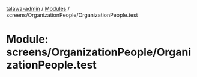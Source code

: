 [talawa-admin](../README.md) / [Modules](../modules.md) / screens/OrganizationPeople/OrganizationPeople.test

# Module: screens/OrganizationPeople/OrganizationPeople.test
